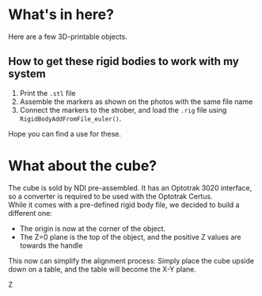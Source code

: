 # What's in here?

Here are a few 3D-printable objects.

## How to get these rigid bodies to work with my system

1. Print the `.stl` file
2. Assemble the markers as shown on the photos with the same file name
3. Connect the markers to the strober, and load the `.rig` file using `RigidBodyAddFromFile_euler()`.

Hope you can find a use for these.

# What about the cube?
The cube is sold by NDI pre-assembled. It has an Optotrak 3020 interface, so a converter is required to be used with the Optotrak Certus.  
While it comes with a pre-defined rigid body file, we decided to build a different one:
* The origin is now at the corner of the object.
* The Z=0 plane is the top of the object, and the positive Z values are towards the handle

This now can simplify the alignment process: Simply place the cube upside down on a table, and the table will become the X-Y plane.

Z